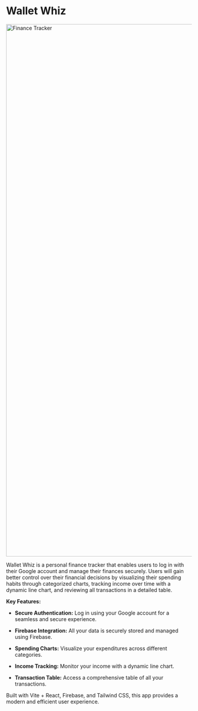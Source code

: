 # Wallet Whiz

<img width="1440" alt="Finance Tracker" src="https://github.com/user-attachments/assets/e9b9ed0d-656d-488c-aac7-f9716e888fa0">

Wallet Whiz is a personal finance tracker that enables users to log in with their Google account and manage their finances securely. Users will gain better control over their financial decisions by visualizing their spending habits through categorized charts, tracking income over time with a dynamic line chart, and reviewing all transactions in a detailed table.

**Key Features:**

- **Secure Authentication:** Log in using your Google account for a seamless and secure experience.

- **Firebase Integration:** All your data is securely stored and managed using Firebase.

- **Spending Charts:** Visualize your expenditures across different categories.

- **Income Tracking:** Monitor your income with a dynamic line chart.

- **Transaction Table:** Access a comprehensive table of all your transactions.

Built with Vite + React, Firebase, and Tailwind CSS, this app provides a modern and efficient user experience.
